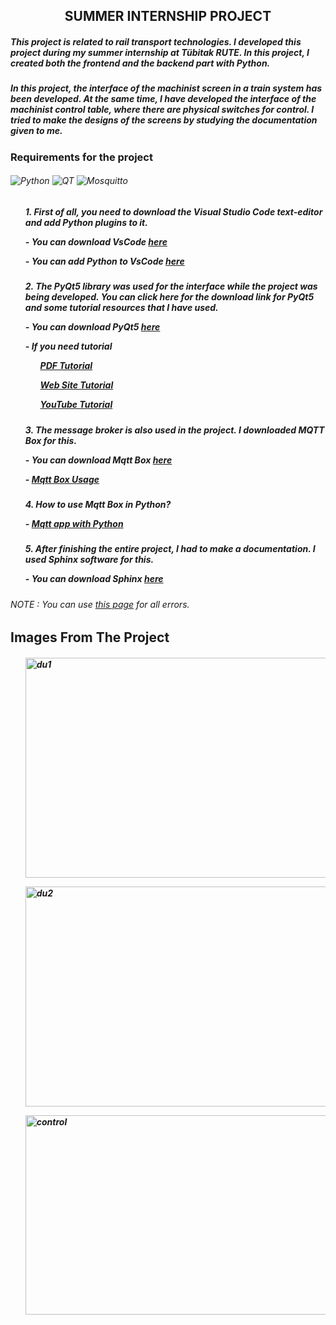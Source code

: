 <h2 align="center">SUMMER INTERNSHIP PROJECT</h2>
<h5>This project is related to rail transport technologies. I developed this project during my summer internship at Tübitak RUTE. In this project, I created both the frontend and the backend part with Python.</h5>

<h5>In this project, the interface of the machinist screen in a train system has been developed. At the same time, I have developed the interface of the machinist control table, where there are physical switches for control.  I tried to make the designs of the screens by studying the documentation given to me.</h5>

<h3>Requirements for the project</h3>

<h6>
  <img alt="Python" src="https://img.shields.io/badge/Python-14354C?style=for-the-badge&logo=python&logoColor=white"/>
  <img alt="QT" src="https://img.shields.io/badge/Qt-%23217346.svg?style=for-the-badge&logo=Qt&logoColor=white"/>
  <img alt="Mosquitto" src="https://img.shields.io/badge/mosquitto-%233C5280.svg?style=for-the-badge&logo=eclipsemosquitto&logoColor=white"/>
</h6>

<h5>
  <ul>1. First of all, you need to download the Visual Studio Code text-editor and add Python plugins to it.</ul>
  <ul> - You can download VsCode <a href="https://code.visualstudio.com/download" target=”_blank” rel=”noreferrer”>here</a></ul>
  <ul> - You can add Python to VsCode <a href="https://www.askpython.com/python/vs-code-for-python" target=”_blank” rel=”noreferrer”>here</a></ul>
</h5>

<h5>
  <ul>2. The PyQt5 library was used for the interface while the project was being developed. You can click here for the download link for PyQt5 and some tutorial resources that I have used.</ul>
  <ul> - You can download PyQt5 <a href="https://pypi.org/project/PyQt5/" target=”_blank” rel=”noreferrer”>here</a></ul>
    <ul> - If you need tutorial 
      <ul><a href="https://www.tutorialspoint.com/pyqt5/pyqt5_tutorial.pdf" target=”_blank” rel=”noreferrer”>PDF Tutorial</a></ul>
      <ul><a href="https://pythonspot.com/pyqt5/" target=”_blank” rel=”noreferrer”>Web Site Tutorial</a></ul>
      <ul><a href="https://www.youtube.com/playlist?list=PL3JVwFmb_BnRpvOeIh_To4YSiebiggyXS" target=”_blank” rel=”noreferrer”>YouTube Tutorial</a></ul>
    </ul>
</h5>

<h5>
  <ul>3. The message broker is also used in the project. I downloaded MQTT Box for this.</ul>
  <ul> - You can download Mqtt Box <a href="https://chrome.google.com/webstore/detail/mqttbox/kaajoficamnjijhkeomgfljpicifbkaf" target=”_blank” rel=”noreferrer”>here</a></ul>
  <ul> - <a href="http://www.steves-internet-guide.com/using-mqttbox/" target=”_blank” rel=”noreferrer”>Mqtt Box Usage</a></ul>
</h5>

<h5>
  <ul>4. How to use Mqtt Box in Python?</ul>
  <ul> - <a href="https://programmersought.com/article/74736840788/" target=”_blank” rel=”noreferrer”>Mqtt app with Python</a></ul>
</h5>

<h5>
  <ul>5. After finishing the entire project, I had to make a documentation. I used Sphinx software for this.</ul>
  <ul> - You can download Sphinx <a href="https://towardsdatascience.com/documenting-python-code-with-sphinx-554e1d6c4f6d" target=”_blank” rel=”noreferrer”>here</a></ul>
</h5>

<h6>NOTE : You can use <a href="https://stackoverflow.com/" target=”_blank” rel=”noreferrer”>this page</a> for all errors.</h6>

<h2>Images From The Project</h2>
<h5>
  <ul><img alt="du1" src ="https://user-images.githubusercontent.com/58916771/190093075-53982a59-a9e9-49e6-aa3d-4c97c75bc3a9.png"/ width="500" height="352"></ul>
  <ul><img alt="du2" src ="https://user-images.githubusercontent.com/58916771/190093155-76da9c7a-8e7d-46a9-b656-7121e2733ebc.png"/ width="500" height="352"></ul>
  <ul><img alt="control" src ="https://user-images.githubusercontent.com/58916771/190093208-8e2f67ea-6dfe-41ff-ab99-493159ae8ceb.png"/ width="500" height="319"></ul>
</h5>



